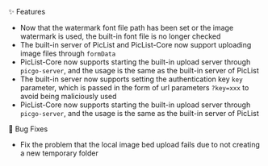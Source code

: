 ✨ Features

- Now that the watermark font file path has been set or the image watermark is used, the built-in font file is no longer checked
- The built-in server of PicList and PicList-Core now support uploading image files through `formData`
- PicList-Core now supports starting the built-in upload server through `picgo-server`, and the usage is the same as the built-in server of PicList
- The built-in server now supports setting the authentication key `key` parameter, which is passed in the form of url parameters `?key=xxx` to avoid being maliciously used
- PicList-Core now supports starting the built-in upload server through `picgo-server`, and the usage is the same as the built-in server of PicList

🐛 Bug Fixes

- Fix the problem that the local image bed upload fails due to not creating a new temporary folder
